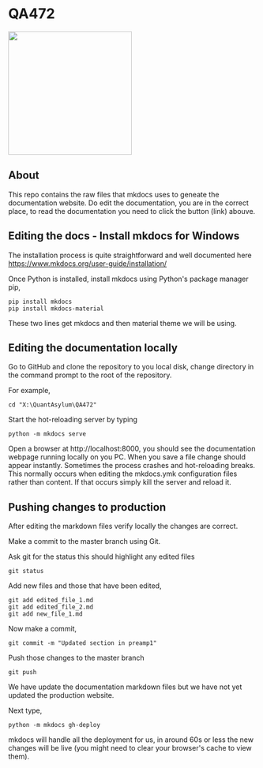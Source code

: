 # QA472

[<img src="https://img.shields.io/badge/Read_The_QA472_Docs-ED6D68?style=for-the-badge" width="250"/>](https://QuantAsylum.github.io/QA472/)

## About

This repo contains the raw files that mkdocs uses to geneate the documentation website. Do edit the documentation, you are in the correct place, to read the documentation you need to click the button (link) abouve.

## Editing the docs - Install mkdocs for Windows

The installation process is quite straightforward and well documented here https://www.mkdocs.org/user-guide/installation/

Once Python is installed, install mkdocs using Python's package manager pip,

    pip install mkdocs
    pip install mkdocs-material
    
These two lines get mkdocs and then material theme we will be using.

## Editing the documentation locally

Go to GitHub and clone the repository to you local disk, change directory in the command prompt to the root of the repository.

For example,

    cd "X:\QuantAsylum\QA472"
    
Start the hot-reloading server by typing

    python -m mkdocs serve
    
Open a browser at http://localhost:8000, you should see the documentation webpage running locally on you PC. When you save a file change should appear instantly. Sometimes the process crashes and hot-reloading breaks. This normally occurs when editing the mkdocs.ymk configuration files rather than content. If that occurs simply kill the server and reload it.

## Pushing changes to production

After editing the markdown files verify locally the changes are correct.

Make a commit to the master branch using Git.

Ask git for the status this should highlight any edited files

    git status
    
Add new files and those that have been edited,

    git add edited_file_1.md
    git add edited_file_2.md
    git add new_file_1.md

Now make a commit,

    git commit -m "Updated section in preamp1"
    
Push those changes to the master branch

    git push
    
We have update the documentation markdown files but we have not yet updated the production website.

Next type,

    python -m mkdocs gh-deploy

mkdocs will handle all the deployment for us, in around 60s or less  the new changes will be live (you might need to clear your browser's cache to view them).
